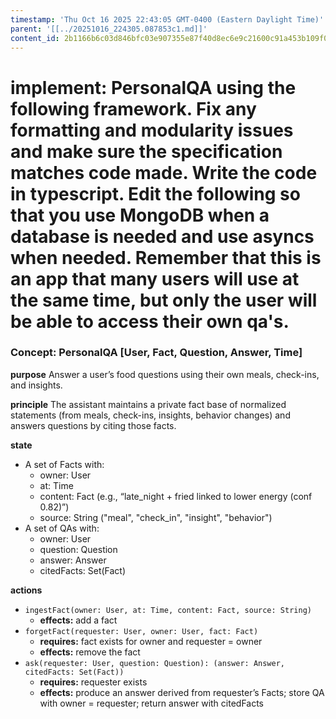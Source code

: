 ```yaml
---
timestamp: 'Thu Oct 16 2025 22:43:05 GMT-0400 (Eastern Daylight Time)'
parent: '[[../20251016_224305.087853c1.md]]'
content_id: 2b1166b6c03d846bfc03e907355e87f40d8ec6e9c21600c91a453b109f0be850
---
```


# implement: PersonalQA using the following framework. Fix any formatting and modularity issues and make sure the specification matches code made. Write the code in typescript. Edit the following so that you use MongoDB when a database is needed and use asyncs when needed. Remember that this is an app that many users will use at the same time, but only the user will be able to access their own qa's.

### Concept: PersonalQA \[User, Fact, Question, Answer, Time]

**purpose** Answer a user’s food questions using their own meals, check-ins, and insights.

**principle** The assistant maintains a private fact base of normalized statements (from meals, check-ins, insights, behavior changes) and answers questions by citing those facts.

**state**

* A set of Facts with:
  * owner: User
  * at: Time
  * content: Fact (e.g., “late\_night + fried linked to lower energy (conf 0.82)”)
  * source: String ("meal", "check\_in", "insight", "behavior")
* A set of QAs with:
  * owner: User
  * question: Question
  * answer: Answer
  * citedFacts: Set(Fact)

**actions**

* `ingestFact(owner: User, at: Time, content: Fact, source: String)`
  * **effects:** add a fact
* `forgetFact(requester: User, owner: User, fact: Fact)`
  * **requires:** fact exists for owner and requester = owner
  * **effects:** remove the fact
* `ask(requester: User, question: Question): (answer: Answer, citedFacts: Set(Fact))`
  * **requires:** requester exists
  * **effects:** produce an answer derived from requester’s Facts; store QA with owner = requester; return answer with citedFacts
